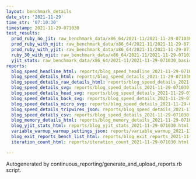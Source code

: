 ```yaml
---
layout: benchmark_details
date_str: '2021-11-29'
time_str: '07:10:30'
timestamp: 2021-11-29-071030
test_results:
  prod_ruby_no_jit: raw_benchmark_data/x86_64/2021-11/2021-11-29-071030_basic_benchmark_prod_ruby_no_jit.json
  prod_ruby_with_mjit: raw_benchmark_data/x86_64/2021-11/2021-11-29-071030_basic_benchmark_prod_ruby_with_mjit.json
  prod_ruby_with_yjit: raw_benchmark_data/x86_64/2021-11/2021-11-29-071030_basic_benchmark_prod_ruby_with_yjit.json
  ruby_30_with_mjit: raw_benchmark_data/x86_64/2021-11/2021-11-29-071030_basic_benchmark_ruby_30_with_mjit.json
  yjit_stats: raw_benchmark_data/x86_64/2021-11/2021-11-29-071030_basic_benchmark_yjit_stats.json
reports:
  blog_speed_headline_html: reports/blog_speed_headline_2021-11-29-071030.html
  blog_speed_details_html: reports/blog_speed_details_2021-11-29-071030.html
  blog_speed_details_raw_details_html: reports/blog_speed_details_2021-11-29-071030.raw_details.html
  blog_speed_details_svg: reports/blog_speed_details_2021-11-29-071030.svg
  blog_speed_details_head_svg: reports/blog_speed_details_2021-11-29-071030.head.svg
  blog_speed_details_back_svg: reports/blog_speed_details_2021-11-29-071030.back.svg
  blog_speed_details_micro_svg: reports/blog_speed_details_2021-11-29-071030.micro.svg
  blog_speed_details_tripwires_json: reports/blog_speed_details_2021-11-29-071030.tripwires.json
  blog_speed_details_csv: reports/blog_speed_details_2021-11-29-071030.csv
  blog_memory_details_html: reports/blog_memory_details_2021-11-29-071030.html
  blog_yjit_stats_html: reports/blog_yjit_stats_2021-11-29-071030.html
  variable_warmup_warmup_settings_json: reports/variable_warmup_2021-11-29-071030.warmup_settings.json
  blog_exit_reports_bench_list_html: reports/blog_exit_reports_2021-11-29-071030.bench_list.html
  iteration_count_html: reports/iteration_count_2021-11-29-071030.html

---
```

Autogenerated by continuous_reporting/generate_and_upload_reports.rb script.
